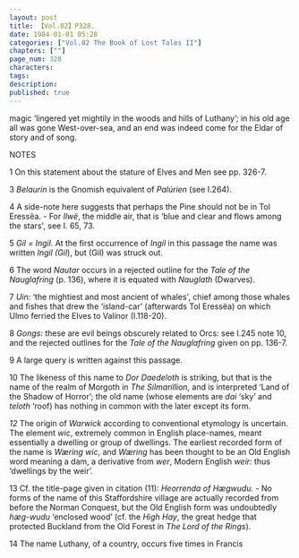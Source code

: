 ```yaml
---
layout: post
title: 【Vol.02】P328.
date: 1984-01-01 05:28
categories: ["Vol.02 The Book of Lost Tales II"]
chapters: [""]
page_num: 328
characters: 
tags: 
description: 
published: true
---
```


<p style="text-indent: 0;">
magic ‘lingered yet mightily in the woods and hills of Luthany’; in his old age all was gone West-over-sea, and an end was indeed come for the Eldar of story and of song.
</p>

NOTES

1 On this statement about the stature of Elves and Men see pp. 326-7.

3 <I>Belaurin</I> is the Gnomish equivalent of <I>Palúrien</I> (see I.264).

4 A side-note here suggests that perhaps the Pine should not be in Tol Eressëa. - For <I>Ilwë</I>, the middle air, that is ‘blue and clear and flows among the stars', see I. 65, 73.

5 <I>Gil = Ingil</I>. At the first occurrence of <I>Ingil</I> in this passage the name was written <I>Ingil (Gil</I>), but (Gil) was struck out.

6 The word <I>Nautar</I> occurs in a rejected outline for the <I>Tale of the Nauglafring</I> (p. 136), where it is equated with <I>Nauglath</I> (Dwarves).

7 <I>Uin:</I> ‘the mightiest and most ancient of whales', chief among those whales and fishes that drew the ‘island-car’ (afterwards Tol Eressëa) on which Ulmo ferried the Elves to Valinor (I.118-20).

8 <I>Gongs:</I> these are evil beings obscurely related to Orcs: see I.245 note 10, and the rejected outlines for the <I>Tale of the Nauglafring</I> given on pp. 136-7.

9 A large query is written against this passage.

10 The likeness of this name to <I>Dor Daedeloth</I> is striking, but that is the name of the realm of Morgoth in <I>The Silmarillion</I>, and is interpreted ‘Land of the Shadow of Horror’; the old name (whose elements are <I>dai</I> ‘sky’ and <I>teloth</I> ‘roof) has nothing in common with the later except its form.

<I>12</I> The origin of <I>Warwick</I> according to conventional etymology is uncertain. The element <I>wic</I>, extremely common in English place-names, meant essentially a dwelling or group of dwellings. The earliest recorded form of the name is <I>Wæring wic</I>, and <I>Wæring</I> has been thought to be an Old English word meaning a dam, a derivative from <I>wer</I>, Modern English <I>weir:</I> thus ‘dwellings by the weir’.

13 Cf. the title-page given in citation (11): <I>Heorrenda of Hægwudu. -</I> No forms of the name of this Staffordshire village are actually recorded from before the Norman Conquest, but the Old English form was undoubtedly <I>hæg-wudu</I> ‘enclosed wood’ (cf. the <I>High Hay</I>, the great hedge that protected Buckland from the Old Forest in <I>The Lord of the Rings</I>).

14 The name Luthany, of a country, occurs five times in Francis

